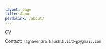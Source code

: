 ```yaml
---
layout: page
title: About
permalink: /about/
---
```


[CV](https://drive.google.com/file/d/1U6sI7ve25MsyHspPub4KeYyfOLTbWL88/view?usp=sharing)

Contact: `raghavendra.kaushik.iitkgp@gmail.com`






